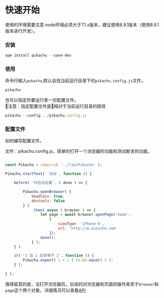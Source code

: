 # 快速开始

使用的环境需要注意
node环境必须大于7.1.x版本，建议使用8.9.1版本（使用8.9.1版本进行开发）。

### 安装

```JavaScript
npm install pikachu --save-dev
```

### 使用

命令行输入`pukachu`,默认会找当前运行目录下的`pikachu.config.js`文件。

```JavaScript
pikachu
```

也可以指定你要运行拿一份配置文件。  
注意：指定配置文件是相对于当前运行目录的路径

```JavaScript
pikachu --config ../pikachu.config.js
```

### 配置文件

如何编写配置文件。  

文件：pikachu.config.js，简单的打开一个浏览器的功能和测试断言的功能。

```JavaScript

const Pikachu = require( '../lib/Pikachu' );

Pikachu.startText( '测试', function () {

    before( '开启浏览器', ( done ) => {

        Pikachu.openBrowser( {
            headless: true,
            devtools: false
        } )
            .then( async ( browser ) => {
                let page = await browser.openPage('home', 
                    {
                        viewType: 'iPhone 6',
                        url: 'http://m.zuzuche.com'
                    });
                done();
            } );
    } )

    it( '1 加 1 应该等于 2', function () {
        Pikachu.expect( 1 + 1 ).to.be.equal( 2 );
    } );
    
} );

```

值得留意的是，当打开浏览器后，后续的对浏览器和页面的操作来至于`browser`和`page`这个两个对象，详细情况可以查看[API](https://github.com/LLLLLamHo/Pikachu/blob/dev_lam/document/api.md)


